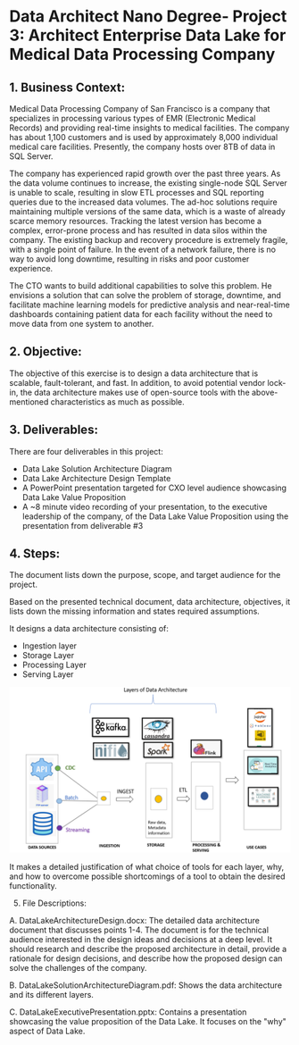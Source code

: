 # Data Architect Nano Degree- Project 3: Architect Enterprise Data Lake for Medical Data Processing Company


## 1. Business Context:

Medical Data Processing Company of San Francisco is a company that specializes in processing various types of EMR (Electronic Medical Records) and providing real-time insights to medical facilities. The company has about 1,100 customers and is used by approximately 8,000 individual medical care facilities. Presently, the company hosts over 8TB of data in SQL Server.

The company has experienced rapid growth over the past three years. As the data volume continues to increase, the existing single-node SQL Server is unable to scale, resulting in slow ETL processes and SQL reporting queries due to the increased data volumes. The ad-hoc solutions require maintaining multiple versions of the same data, which is a waste of already scarce memory resources. Tracking the latest version has become a complex, error-prone process and has resulted in data silos within the company. The existing backup and recovery procedure is extremely fragile, with a single point of failure. In the event of a network failure, there is no way to avoid long downtime, resulting in risks and poor customer experience.

The CTO wants to build additional capabilities to solve this problem. He envisions a solution that can solve the problem of storage, downtime, and facilitate machine learning models for predictive analysis and near-real-time dashboards containing patient data for each facility without the need to move data from one system to another.

## 2. Objective:

The objective of this exercise is to design a data architecture that is scalable, fault-tolerant, and fast. In addition, to avoid potential vendor lock-in, the data architecture makes use of open-source tools with the above-mentioned characteristics as much as possible.

## 3. Deliverables:

There are four deliverables in this project:

* Data Lake Solution Architecture Diagram
* Data Lake Architecture Design Template
* A PowerPoint presentation targeted for CXO level audience showcasing Data Lake Value Proposition
* A ~8 minute video recording of your presentation, to the executive leadership of the company, of the Data Lake Value Proposition using the presentation from deliverable #3


## 4. Steps:

The document lists down the purpose, scope, and target audience for the project.

Based on the presented technical document, data architecture, objectives, it lists down the missing information and states required assumptions.

It designs a data architecture consisting of:

* Ingestion layer
* Storage Layer
* Processing Layer
* Serving Layer

![](Data_Architecture.PNG) 

It makes a detailed justification of what choice of tools for each layer, why, and how to overcome possible shortcomings of a tool to obtain the desired functionality.

5. File Descriptions:

A. DataLakeArchitectureDesign.docx: The detailed data architecture document that discusses points 1-4. The document is for the technical audience interested in the design ideas and decisions at a deep level. It should research and describe the proposed architecture in detail, provide a rationale for design decisions, and describe how the proposed design can solve the challenges of the company.

B. DataLakeSolutionArchitectureDiagram.pdf: Shows the data architecture and its different layers.

C. DataLakeExecutivePresentation.pptx: Contains a presentation showcasing the value proposition of the Data Lake. It focuses on the "why" aspect of Data Lake.
